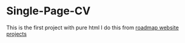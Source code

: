 # Single-Page-CV
This is the first project with pure html 
I do this from [roadmap website projects](https://roadmap.sh/projects/single-page-cv)
